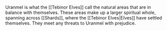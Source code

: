Uranmel is what the [[Tebinor Elves]] call the natural areas that are in balance with themselves. These areas make up a larger spiritual whole, spanning across [[Shards]], where the [[Tebinor Elves|Elves]] have settled themselves. They meet any threats to Uranmel with prejudice.